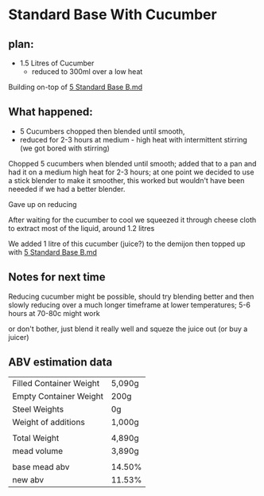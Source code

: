# Standard Base With Cucumber

## plan:

- 1.5 Litres of Cucumber
    - reduced to 300ml over a low heat

Building on-top of <a href="Recipe%20List/5_Standard_Base_B.md"> 5 Standard Base B.md</a>

## What happened:

- 5 Cucumbers chopped then blended until smooth,
- reduced for 2-3 hours at medium - high heat with intermittent stirring (we got bored with stirring)

Chopped 5 cucumbers when blended until smooth; added that to a pan and had it on a medium high heat for 2-3 hours;
at one point we decided to use a stick blender to make it smoother,
this worked but wouldn't have been neeeded if we had a better blender.

Gave up on reducing

After waiting for the cucumber to cool we squeezed it through cheese cloth to extract most of the liquid, around 1.2
litres

We added 1 litre of this cucumber (juice?)  to the demijon then topped up
with <a href="Recipe%20List/5_Standard_Base_B.md"> 5 Standard Base B.md</a>

## Notes for next time

Reducing cucumber might be possible, should try blending better and then slowly reducing over a much longer timeframe
at lower temperatures; 5-6 hours at 70-80c might work

or don't bother, just blend it really well and squeze the juice out (or buy a juicer)

## ABV estimation data

|                         |        |
|-------------------------|--------|
| Filled Container Weight | 5,090g | 
| Empty Container Weight  | 200g   | 
| Steel Weights           | 0g     | 
| Weight of additions     | 1,000g | 
|                         |        |
| Total Weight            | 4,890g | 
| mead volume             | 3,890g | 
|                         |        |
| base mead abv           | 14.50% |
| new abv                 | 11.53% | 
